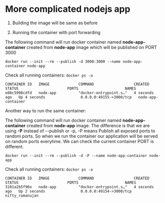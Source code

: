 # More complicated nodejs app

1. Building the image will be same as before

2. Running the container with port forwarding

The following command will run docker container named **node-app-container** created from **node-app** image which will be published on PORT 3000

```
docker run --init --rm --publish -d 3000:3000 --name node-app-container node-app
```

Check all running containers:
`docker ps -a`

```
CONTAINER ID   IMAGE             COMMAND                  CREATED         STATUS                      PORTS                     NAMES
e08c5998cdfd   node-app          "docker-entrypoint.s…"   4 seconds ago   Up 4 seconds                0.0.0.0:49155->3000/tcp   node-app-container
```

Another way to run the same container:

The following command will run docker container named **node-app-container** created from **node-app** image. The difference is that we are using **-P** instead of --publish or -p, -P means Publish all exposed ports to random ports. So when we run the container our application will be served on random ports everytime. We can check the current container PORT is different.

```
docker run --init --rm --publish -d -P --name node-app-container node-app
```

Check all running containers:
`docker ps -a`

```
CONTAINER ID   IMAGE             COMMAND                  CREATED         STATUS                      PORTS                     NAMES
3101a2b5f96e   node-app          "docker-entrypoint.s…"   4 seconds ago   Up 2 seconds                0.0.0.0:49154->3000/tcp   nifty_ramanujan
```
